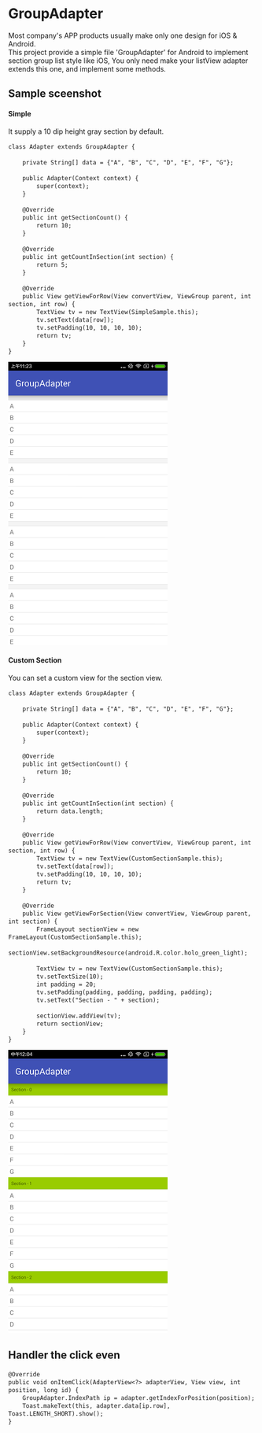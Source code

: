 # GroupAdapter
Most company's APP products usually make only one design for iOS & Android. <br>
This project provide a simple file 'GroupAdapter' for Android to implement section group list style like iOS, You only need make your listView adapter extends this one, and implement some methods.

##  Sample sceenshot

#### Simple
It supply a 10 dip height gray section by default.<br>

    class Adapter extends GroupAdapter {
    
        private String[] data = {"A", "B", "C", "D", "E", "F", "G"};

        public Adapter(Context context) {
            super(context);
        }

        @Override
        public int getSectionCount() {
            return 10;
        }

        @Override
        public int getCountInSection(int section) {
            return 5;
        }

        @Override
        public View getViewForRow(View convertView, ViewGroup parent, int section, int row) {
            TextView tv = new TextView(SimpleSample.this);
            tv.setText(data[row]);
            tv.setPadding(10, 10, 10, 10);
            return tv;
        }
    }
![image](simple.png)

#### Custom Section
You can set a custom view for the section view.<br>

    class Adapter extends GroupAdapter {

        private String[] data = {"A", "B", "C", "D", "E", "F", "G"};

        public Adapter(Context context) {
            super(context);
        }

        @Override
        public int getSectionCount() {
            return 10;
        }

        @Override
        public int getCountInSection(int section) {
            return data.length;
        }

        @Override
        public View getViewForRow(View convertView, ViewGroup parent, int section, int row) {
            TextView tv = new TextView(CustomSectionSample.this);
            tv.setText(data[row]);
            tv.setPadding(10, 10, 10, 10);
            return tv;
        }

        @Override
        public View getViewForSection(View convertView, ViewGroup parent, int section) {
            FrameLayout sectionView = new FrameLayout(CustomSectionSample.this);
            sectionView.setBackgroundResource(android.R.color.holo_green_light);

            TextView tv = new TextView(CustomSectionSample.this);
            tv.setTextSize(10);
            int padding = 20;
            tv.setPadding(padding, padding, padding, padding);
            tv.setText("Section - " + section);

            sectionView.addView(tv);
            return sectionView;
        }
    }
![image](customsection.png)
    

## Handler the click even
    @Override
    public void onItemClick(AdapterView<?> adapterView, View view, int position, long id) {
        GroupAdapter.IndexPath ip = adapter.getIndexForPosition(position);
        Toast.makeText(this, adapter.data[ip.row], Toast.LENGTH_SHORT).show();
    }

